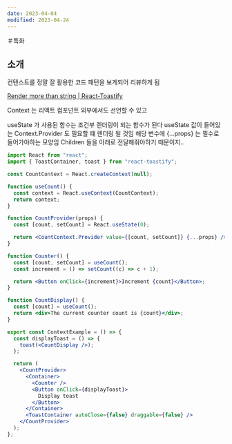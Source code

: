 ```yaml
---
date: 2023-04-04
modified: 2023-04-24
---
```

＃특화

## 소개

컨텐스트를 정말 잘 활용한 코드 패턴을 보게되어 리뷰하게 됨

[Render more than string | React-Toastify](https://fkhadra.github.io/react-toastify/render-what-you-want)


Context 는 리액트 컴포넌트 외부에서도 선언할 수 있고

useState 가 사용된 함수는 조건부 렌더링이 되는 함수가 된다
useState 값이 들어있는 Context.Provider 도 필요할 떄 렌더링 될 것임
해당 변수에 {...props} 는 필수로 들어가야하는 모양임 Children 들을 아래로 전달해줘야하기 때문이지..

```jsx
import React from "react";
import { ToastContainer, toast } from "react-toastify";

const CountContext = React.createContext(null);

function useCount() {
  const context = React.useContext(CountContext);
  return context;
}

function CountProvider(props) {
  const [count, setCount] = React.useState(0);

  return <CountContext.Provider value={[count, setCount]} {...props} />;
}

function Counter() {
  const [count, setCount] = useCount();
  const increment = () => setCount((c) => c + 1);

  return <Button onClick={increment}>Increment {count}</Button>;
}

function CountDisplay() {
  const [count] = useCount();
  return <div>The current counter count is {count}</div>;
}

export const ContextExample = () => {
  const displayToast = () => {
    toast(<CountDisplay />);
  };

  return (
    <CountProvider>
      <Container>
        <Counter />
        <Button onClick={displayToast}>
          Display toast
        </Button>
      </Container>
      <ToastContainer autoClose={false} draggable={false} />
    </CountProvider>
  );
};
```
